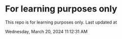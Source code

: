 # For learning purposes only
This repo is for learning purposes only.
Last updated at

Wednesday, March 20, 2024 11:12:31 AM

